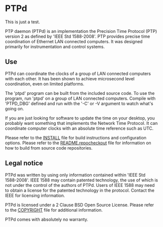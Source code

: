 PTPd
===

This is just a test.

PTP daemon (PTPd) is an implementation the Precision Time Protocol (PTP) version
2 as defined by 'IEEE Std 1588-2008'. PTP provides precise time coordination of
Ethernet LAN connected computers. It was designed primarily for instrumentation
and control systems.

Use
---

PTPd can coordinate the clocks of a group of LAN connected computers with each
other. It has been shown to achieve microsecond level coordination, even on
limited platforms.

The 'ptpd' program can be built from the included source code.  To use the
program, run 'ptpd' on a group of LAN connected computers. Compile with
'PTPD_DBG' defined and run with the '-C' or -V argument to watch what's going on.

If you are just looking for software to update the time on your desktop, you
probably want something that implements the Network Time Protocol. It can
coordinate computer clocks with an absolute time reference such as UTC.

Please refer to the
[INSTALL](https://raw.githubusercontent.com/ptpd/ptpd/master/INSTALL) file
for build instructions and configuration options. Please refer to the
[README.repocheckout](https://github.com/ptpd/ptpd/blob/master/README.repocheckout)
file for information on how to build from source code repositories.

Legal notice
---

PTPd was written by using only information contained within 'IEEE Std
1588-2008'. IEEE 1588 may contain patented technology, the use of which is not
under the control of the authors of PTPd. Users of IEEE 1588 may need to obtain
a license for the patented technology in the protocol. Contact the IEEE for
licensing information.

PTPd is licensed under a 2 Clause BSD Open Source License. Please refer to the
[COPYRIGHT](https://github.com/ptpd/ptpd/blob/master/COPYRIGHT) file for
additional information.

PTPd comes with absolutely no warranty.
